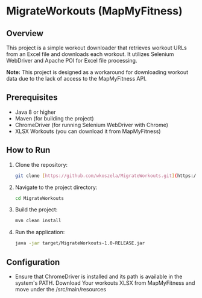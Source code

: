 # MigrateWorkouts (MapMyFitness)

## Overview

This project is a simple workout downloader that retrieves workout URLs from an Excel file and downloads each workout. It utilizes Selenium WebDriver and Apache POI for Excel file processing.

**Note:** This project is designed as a workaround for downloading workout data due to the lack of access to the MapMyFitness API.

## Prerequisites

- Java 8 or higher
- Maven (for building the project)
- ChromeDriver (for running Selenium WebDriver with Chrome)
- XLSX Workouts (you can download it from MapMyFitness)

## How to Run

1. Clone the repository:

    ```bash
    git clone [https://github.com/wkoszela/MigrateWorkouts.git](https://github.com/wkoszela/MigrateWorkouts.git)
    ```

2. Navigate to the project directory:

    ```bash
    cd MigrateWorkouts
    ```

3. Build the project:

    ```bash
    mvn clean install
    ```

4. Run the application:

    ```bash
    java -jar target/MigrateWorkouts-1.0-RELEASE.jar
    ```

## Configuration

- Ensure that ChromeDriver is installed and its path is available in the system's PATH. Download Your workouts XLSX from MapMyFitness and move under the /src/main/resources
